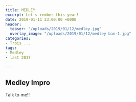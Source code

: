 ```yaml
---
title: MEDLEY
excerpt: Let's rember this year!
date: 2019-01-11 23:00:00 +0000
header:
  teaser: "/uploads/2019/01/12/medley.jpg"
  overlay_image: "/uploads/2019/01/12/medley ban-1.jpg"
categories:
- Trois ...
tags:
- Medley
- last 2017

---
```

## Medley Impro
 Talk to me!!